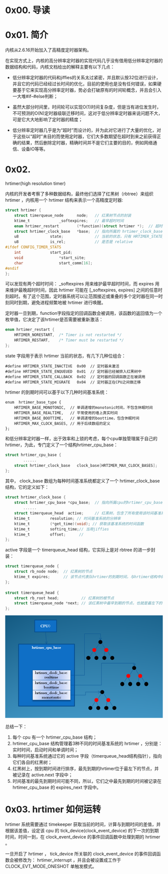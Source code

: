 # 0x00. 导读

# 0x01. 简介

内核从2.6.16开始加入了高精度定时器架构。

在实现方式上，内核的高分辨率定时器的实现代码几乎没有借用低分辨率定时器的数据结构和代码，内核文档给出的解释主要有以下几点：

- 低分辨率定时器的代码和jiffies的关系太过紧密，并且默认按32位进行设计，并且它的代码已经经过长时间的优化，目前的使用也是没有任何错误，如果硬要基于它来实现高分辨率定时器，势必会打破原有的时间轮概念，并且会引入一大堆#if–#else判断；

- 虽然大部分时间里，时间轮可以实现O(1)时间复杂度，但是当有进位发生时，不可预测的O(N)定时器级联迁移时间，这对于低分辨率定时器来说问题不大，可是它大大地影响了定时器的精度；

- 低分辨率定时器几乎是为“超时”而设计的，并为此对它进行了大量的优化，对于这些以“超时”未目的而使用定时器，它们大多数期望在超时到来之前获得正确的结果，然后删除定时器，精确时间并不是它们主要的目的，例如网络通信、设备IO等等。

# 0x02. 

hrtimer(high resolution timer)

内核的开发者考察了多种数据结构，最终他们选择了红黑树（rbtree）来组织 hrtimer ，内核用一个 hrtimer 结构来表示一个高精度定时器:

```c
struct hrtimer {
    struct timerqueue_node      node;   // 红黑树节点的封装
    ktime_t             _softexpires;   // 最早超时时间
    enum hrtimer_restart        (*function)(struct hrtimer *);  // 超时的回调函数
    struct hrtimer_clock_base   *base;  // 指向所属的 hrtimer_clock_base
    u8              state;              // 当前的状态，只有 HRTIMER_STATE_INACTIVE 和 HRTIMER_STATE_ENQUEUED 两种
    u8              is_rel;             // 是否是 relative
#ifdef CONFIG_TIMER_STATS
    int             start_pid;
    void                *start_site;
    char                start_comm[16];
#endif
};
```

可以发现有两个超时时间： _softexpires 用来维护最早超时时间，而 expires 用来维护最晚超时时间，因此 hrtimer 可能在 [_softexpires, expires] 之间的任意时刻超时。有了这个范围，定时器系统可以让范围接近或重叠的多个定时器在同一时刻同时到期，避免进程频繁地被 hrtimer 进行唤醒。   

定时器一旦到期，function字段指定的回调函数会被调用，该函数的返回值为一个枚举值，它决定了该hrtimer是否需要被重新激活：
```c
enum hrtimer_restart {
	HRTIMER_NORESTART,  /* Timer is not restarted */
	HRTIMER_RESTART,    /* Timer must be restarted */
};
```

state 字段用于表示 hrtimer 当前的状态，有几下几种位组合：
```
#define HRTIMER_STATE_INACTIVE  0x00  // 定时器未激活
#define HRTIMER_STATE_ENQUEUED  0x01  // 定时器已经被排入红黑树中
#define HRTIMER_STATE_CALLBACK  0x02  // 定时器的回调函数正在被调用
#define HRTIMER_STATE_MIGRATE   0x04  // 定时器正在CPU之间做迁移
```

hrtimer 的到期时间可以基于以下几种时间基准系统：
```
enum  hrtimer_base_type {
	HRTIMER_BASE_MONOTONIC,  // 单调递增的monotonic时间，不包含休眠时间
	HRTIMER_BASE_REALTIME,   // 平常使用的墙上真实时间
	HRTIMER_BASE_BOOTTIME,   // 单调递增的boottime，包含休眠时间
	HRTIMER_MAX_CLOCK_BASES, // 用于后续数组的定义
};
```

和低分辨率定时器一样，出于效率和上锁的考虑，每个cpu单独管理属于自己的hrtimer，为此，专门定义了一个结构hrtimer_cpu_base：
```c
struct hrtimer_cpu_base {
		......
	struct hrtimer_clock_base   clock_base[HRTIMER_MAX_CLOCK_BASES];
};
```

其中， clock_base 数组为每种时间基准系统都定义了一个 hrtimer_clock_base 结构，它的定义如下：
```c
struct hrtimer_clock_base {
	struct hrtimer_cpu_base *cpu_base;  // 指向所属cpu的hrtimer_cpu_base结构
		......
	struct timerqueue_head  active;     // 红黑树，包含了所有使用该时间基准系统的hrtimer
	ktime_t         resolution; // 时间基准系统的分辨率
	ktime_t         (*get_time)(void); // 获取该基准系统的时间函数
	ktime_t         softirq_time;// 当用jiffies
	ktime_t         offset;      // 
};
```

active 字段是一个 timerqueue_head 结构，它实际上是对 rbtree 的进一步封装：
```c
struct timerqueue_node {
	struct rb_node node;  // 红黑树的节点
	ktime_t expires;      // 该节点代表队hrtimer的到期时间，与hrtimer结构中的_softexpires稍有不同
};

struct timerqueue_head {
	struct rb_root head;          // 红黑树的根节点
	struct timerqueue_node *next; // 该红黑树中最早到期的节点，也就是最左下的节点
};
```

![Alt text](../../pic/linux/time/hrtimes_rbtree.png)

总结一下：

1. 每个 cpu 有一个 hrtimer_cpu_base 结构；
2. hrtimer_cpu_base 结构管理着3种不同的时间基准系统的 hrtimer ，分别是：实时时间，启动时间和单调时间；
3. 每种时间基准系统通过它的 active 字段（timerqueue_head结构指针），指向它们各自的红黑树；
4. 红黑树上，按到期时间进行排序，最先到期的hrtimer位于最左下的节点，并被记录在 active.next 字段中；
5. 时间基准的最先到期时间可能不同，所以，它们之中最先到期的时间被记录在 hrtimer_cpu_base 的 expires_next 字段中。

# 0x03. hrtimer 如何运转

hrtimer 系统需要通过 timekeeper 获取当前的时间，计算与到期时间的差值，并根据该差值，设定该 cpu 的 tick_device(clock_event_device) 的下一次的到期时间，时间一到，在 clock_event_device 的事件回调函数中处理到期的 hrtimer 。

一旦开启了 hrtimer ， tick_device 所关联的 clock_event_device 的事件回调函数会被修改为： hrtimer_interrupt ，并且会被设置成工作于 CLOCK_EVT_MODE_ONESHOT 单触发模式。